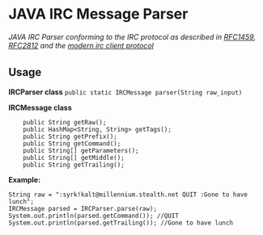 # JAVA IRC Message Parser

###### JAVA IRC Parser conforming to the IRC protocol as described in [RFC1459](https://tools.ietf.org/html/rfc1459), [RFC2812](https://tools.ietf.org/html/rfc2812) and the [modern irc client protocol](http://modern.ircdocs.horse/index.html)

## Usage

**IRCParser class**
```public static IRCMessage parser(String raw_input)```

**IRCMessage class**
```
	public String getRaw();
	public HashMap<String, String> getTags();
	public String getPrefix();
	public String getCommand();
	public String[] getParameters();
	public String[] getMiddle();
	public String getTrailing();
```

**Example:**
```
String raw = ":syrk!kalt@millennium.stealth.net QUIT :Gone to have lunch";
IRCMessage parsed = IRCParser.parse(raw);
System.out.println(parsed.getCommand()); //QUIT
System.out.println(parsed.getTrailing()); //Gone to have lunch
```


